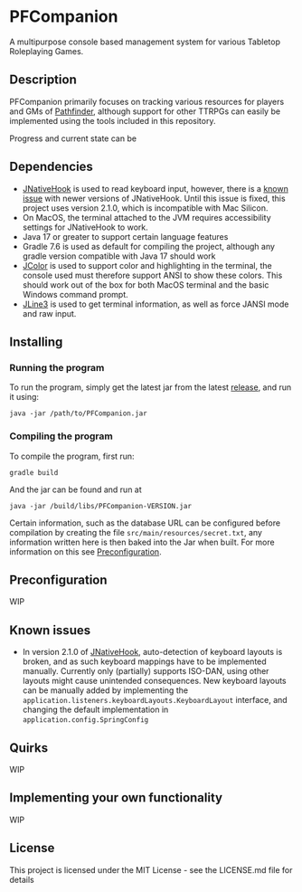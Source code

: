 # PFCompanion #
A multipurpose console based management system for various Tabletop Roleplaying Games.   

## Description ##
PFCompanion primarily focuses on tracking various resources for players and GMs of [Pathfinder](https://paizo.com/pathfinder), although support for other TTRPGs can easily be implemented using the tools included in this repository.

Progress and current state can be 

## Dependencies ##
* [JNativeHook](https://github.com/kwhat/jnativehook) is used to read keyboard input, however, there is a [known issue](https://github.com/kwhat/jnativehook/issues/428) with newer versions of JNativeHook. Until this issue is fixed, this project uses version 2.1.0, which is incompatible with Mac Silicon.
* On MacOS, the terminal attached to the JVM requires accessibility settings for JNativeHook to work.
* Java 17 or greater to support certain language features
* Gradle 7.6 is used as default for compiling the project, although any gradle version compatible with Java 17 should work
* [JColor](https://github.com/dialex/JColor) is used to support color and highlighting in the terminal, the console used must therefore support ANSI to show these colors. This should work out of the box for both MacOS terminal and the basic Windows command prompt.
* [JLine3](https://github.com/jline/jline3) is used to get terminal information, as well as force JANSI mode and raw input.


## Installing ##
### Running the program ###
To run the program, simply get the latest jar from the latest [release](https://github.com/William-AU/PFCompanion/releases), and run it using:
```
java -jar /path/to/PFCompanion.jar 
```

### Compiling the program ###
To compile the program, first run:
```
gradle build
```
And the jar can be found and run at
```
java -jar /build/libs/PFCompanion-VERSION.jar
```
Certain information, such as the database URL can be configured before compilation by creating the file `src/main/resources/secret.txt`, any information written here is then baked into the Jar when built. For more information on this see [Preconfiguration](#Preconfiguration).

## Preconfiguration ##
WIP

## Known issues ##
* In version 2.1.0 of [JNativeHook](https://github.com/kwhat/jnativehook), auto-detection of keyboard layouts is broken, and as such keyboard mappings have to be implemented manually. Currently only (partially) supports ISO-DAN, using other layouts might cause unintended consequences. New keyboard layouts can be manually added by implementing the `application.listeners.keyboardLayouts.KeyboardLayout` interface, and changing the default implementation in `application.config.SpringConfig`   

## Quirks ##
WIP

## Implementing your own functionality ##
WIP

## License ##

This project is licensed under the MIT License - see the LICENSE.md file for details

